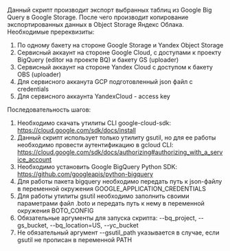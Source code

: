 Данный скрипт производит экспорт выбранных таблиц из Google Big Query в Google Storage. После чего производит копирование экспортированных данных
в Object Storage Яндекс Облака.
Необходимые пререквизиты:
1. По одному бакету на стороне Google Storage и Yandex Object Storage
2. Сервисный аккаунт на стороне Google Cloud, с доступами к проекту BigQuery (editor на проекте BQ) и бакету GS (uploader)
3. Сервисный аккаунт на стороне Yandex Cloud с доступом к бакету OBS (uploader)
4. Для сервисного акканута GCP подготовленный json файл с credentials
5. Для сервисного аккаунта YandexCloud - access key

Последовательность шагов:
1. Необходимо скачать утилиты CLI google-cloud-sdk: https://cloud.google.com/sdk/docs/install
2. Данный скрипт использует только утилиту gsutil, но для ее работы необходимо провести аутентификацию в gcloud CLI: https://cloud.google.com/sdk/docs/authorizing#authorizing_with_a_service_account
3. Необходимо установить Google BigQuery Python SDK: https://github.com/googleapis/python-bigquery
4. Для работы пакета bigquery необходимо передать путь к json-файлу в переменной окружения GOOGLE_APPLICATION_CREDENTIALS
5. Для работы утилиты gsutil необходимо заполнить своими параметрами файл .boto и передать путь к нему в переменной окружения BOTO_CONFIG
6. Обязательные аргументы для запуска скрипта: --bq_project, --gs_bucket, --bq_location=US, --yc_bucket
7. Не обязательный аргумент --gsutil_path указывается в случае, если gsutil не прописан в переменной PATH